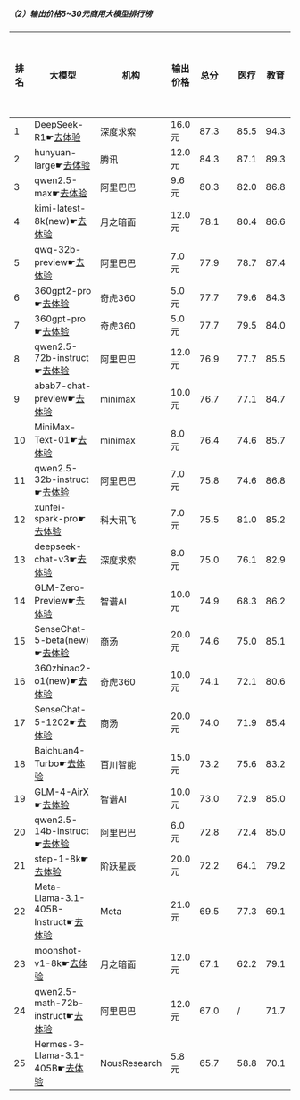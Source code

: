 ##### （2）输出价格5~30元商用大模型排行榜
|排名|大模型|机构|输出价格|总分| |医疗|教育|法律|行政公务|推理与数学计算|语言与指令遵从分类能力|
|---|-----|---|-------|---|-|----|---|---|------|------------|------------------|
|1|DeepSeek-R1☛[去体验](https://easyllm.site/static/modelcompare.html?type=open-source)|深度求索|16.0元|87.3| |                    85.5|94.3|71.7|                    88.6|92.7|91.2|
|2|hunyuan-large☛[去体验](https://easyllm.site/static/modelcompare.html?type=proprietary)|腾讯|12.0元|84.3| |                    87.1|89.3|79.3|                    75.7|86.9|87.7|
|3|qwen2.5-max☛[去体验](https://easyllm.site/static/modelcompare.html?type=proprietary)|阿里巴巴|9.6元|80.3| |                    82.0|86.8|57.6|                    73.3|93.5|88.9|
|4|kimi-latest-8k(new)☛[去体验](https://easyllm.site/static/modelcompare.html?type=proprietary)|月之暗面|12.0元|78.1| |                    80.4|86.6|57.0|                    64.0|90.4|89.9|
|5|qwq-32b-preview☛[去体验](https://easyllm.site/static/modelcompare.html?type=open-source)|阿里巴巴|7.0元|77.9| |                    78.7|87.4|50.8|                    78.0|87.4|84.8|
|6|360gpt2-pro☛[去体验](https://easyllm.site/static/modelcompare.html?type=proprietary)|奇虎360|5.0元|77.7| |                    79.6|84.3|49.6|                    72.7|91.7|88.5|
|7|360gpt-pro☛[去体验](https://easyllm.site/static/modelcompare.html?type=proprietary)|奇虎360|5.0元|77.7| |                    79.5|84.0|49.8|                    73.3|91.7|87.9|
|8|qwen2.5-72b-instruct☛[去体验](https://easyllm.site/static/modelcompare.html?type=open-source)|阿里巴巴|12.0元|76.9| |                    77.7|85.5|49.1|                    71.7|89.3|88.0|
|9|abab7-chat-preview☛[去体验](https://easyllm.site/static/modelcompare.html?type=proprietary)|minimax|10.0元|76.7| |                    77.1|84.7|48.4|                    74.0|87.3|88.5|
|10|MiniMax-Text-01☛[去体验](https://easyllm.site/static/modelcompare.html?type=proprietary)|minimax|8.0元|76.4| |                    74.6|85.7|51.6|                    69.6|89.5|87.5|
|11|qwen2.5-32b-instruct☛[去体验](https://easyllm.site/static/modelcompare.html?type=open-source)|阿里巴巴|7.0元|75.8| |                    74.6|86.8|51.9|                    70.0|84.2|87.6|
|12|xunfei-spark-pro☛[去体验](https://easyllm.site/static/modelcompare.html?type=proprietary)|科大讯飞|7.0元|75.5| |                    81.0|85.2|63.0|                    60.8|78.6|84.3|
|13|deepseek-chat-v3☛[去体验](https://easyllm.site/static/modelcompare.html?type=open-source)|深度求索|8.0元|75.0| |                    76.1|82.9|39.5|                    72.7|92.5|86.6|
|14|GLM-Zero-Preview☛[去体验](https://easyllm.site/static/modelcompare.html?type=proprietary)|智谱AI|10.0元|74.9| |                    68.3|86.2|49.1|                    75.6|86.5|83.4|
|15|SenseChat-5-beta(new)☛[去体验](https://easyllm.site/static/modelcompare.html?type=proprietary)|商汤|20.0元|74.6| |                    75.0|85.1|43.0|                    64.0|91.7|89.0|
|16|360zhinao2-o1(new)☛[去体验](https://easyllm.site/static/modelcompare.html?type=proprietary)|奇虎360|10.0元|74.1| |                    72.1|80.6|44.0|                    74.0|89.0|84.7|
|17|SenseChat-5-1202☛[去体验](https://easyllm.site/static/modelcompare.html?type=proprietary)|商汤|20.0元|74.0| |                    71.9|85.4|42.8|                    68.8|87.2|88.2|
|18|Baichuan4-Turbo☛[去体验](https://easyllm.site/static/modelcompare.html?type=proprietary)|百川智能|15.0元|73.2| |                    75.6|83.2|43.2|                    66.2|85.3|85.4|
|19|GLM-4-AirX☛[去体验](https://easyllm.site/static/modelcompare.html?type=proprietary)|智谱AI|10.0元|73.0| |                    72.9|85.0|45.9|                    72.2|75.2|86.9|
|20|qwen2.5-14b-instruct☛[去体验](https://easyllm.site/static/modelcompare.html?type=open-source)|阿里巴巴|6.0元|72.8| |                    72.4|85.0|42.6|                    67.0|82.6|86.9|
|21|step-1-8k☛[去体验](https://easyllm.site/static/modelcompare.html?type=proprietary)|阶跃星辰|20.0元|72.2| |                    64.1|79.2|45.4|                    69.1|88.2|87.1|
|22|Meta-Llama-3.1-405B-Instruct☛[去体验](https://easyllm.site/static/modelcompare.html?type=open-source)|Meta|21.0元|69.5| |                    77.3|69.1|37.4|                    64.2|85.0|84.2|
|23|moonshot-v1-8k☛[去体验](https://easyllm.site/static/modelcompare.html?type=proprietary)|月之暗面|12.0元|67.1| |                    62.2|79.1|34.2|                    62.5|80.9|83.5|
|24|qwen2.5-math-72b-instruct☛[去体验](https://easyllm.site/static/modelcompare.html?type=open-source)|阿里巴巴|12.0元|67.0| |                    /|71.7|31.0|                    68.0|87.0|80.3|
|25|Hermes-3-Llama-3.1-405B☛[去体验](https://easyllm.site/static/modelcompare.html?type=open-source)|NousResearch|5.8元|65.7| |                    58.8|70.1|29.4|                    64.7|85.6|85.4|
    
